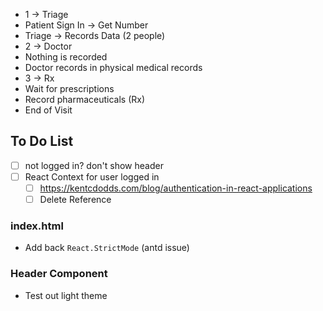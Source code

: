 - 1 -> Triage
- Patient Sign In -> Get Number
- Triage -> Records Data (2 people)
- 2 -> Doctor
- Nothing is recorded
- Doctor records in physical medical records
- 3 -> Rx
- Wait for prescriptions
- Record pharmaceuticals (Rx)
- End of Visit

## To Do List

- [ ] not logged in? don't show header
- [ ] React Context for user logged in
  - [ ] https://kentcdodds.com/blog/authentication-in-react-applications
  - [ ] Delete Reference

### index.html

- Add back `React.StrictMode` (antd issue)

### Header Component

- Test out light theme
